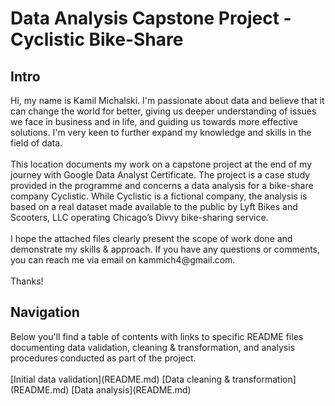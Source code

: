 <h1>Data Analysis Capstone Project - Cyclistic Bike-Share</h1>

<h2>Intro</h2>
Hi, my name is Kamil Michalski. I'm passionate about data and believe that it can change the world for better, giving us deeper understanding of issues we face in business and in life, and guiding us towards more effective solutions. I'm very keen to further expand my knowledge and skills in the field of data.<br>
<br></be>This location documents my work on a capstone project at the end of my journey with Google Data Analyst Certificate. The project is a case study provided in the programme and concerns a data analysis for a bike-share company Cyclistic. While Cyclistic is a fictional company, the analysis is based on a real dataset made available to the public by Lyft Bikes and Scooters, LLC operating Chicago’s Divvy bike-sharing service.<br>
<br>I hope the attached files clearly present the scope of work done and demonstrate my skills & approach. If you have any questions or comments, you can reach me via email on kammich4@gmail.com.<br>
<br>Thanks!

<h2>Navigation</h2>
Below you'll find a table of contents with links to specific README files documenting data validation, cleaning & transformation, and analysis procedures conducted as part of the project.<br>
<br>
[Initial data validation](README.md)
[Data cleaning & transformation](README.md)
[Data analysis](README.md)

<!---
kamil-michalski-1/kamil-michalski-1 is a ✨ special ✨ repository because its `README.md` (this file) appears on your GitHub profile.
You can click the Preview link to take a look at your changes.
--->
